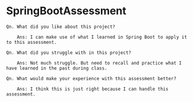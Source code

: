 # SpringBootAssessment

    Qn. What did you like about this project?

        Ans: I can make use of what I learned in Spring Boot to apply it to this assessment.

    Qn. What did you struggle with in this project?

        Ans: Not much struggle. But need to recall and practice what I have learned in the past during class.

    Qn. What would make your experience with this assessment better?

        Ans: I think this is just right because I can handle this assessment.
